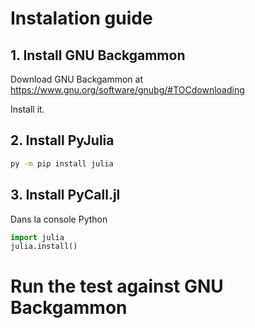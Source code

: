# Instalation guide
## 1. Install GNU Backgammon
Download GNU Backgammon at https://www.gnu.org/software/gnubg/#TOCdownloading

Install it.

## 2. Install PyJulia
```sh
py -m pip install julia
```

## 3. Install PyCall.jl
Dans la console Python
```py
import julia
julia.install()
```

# Run the test against GNU Backgammon
